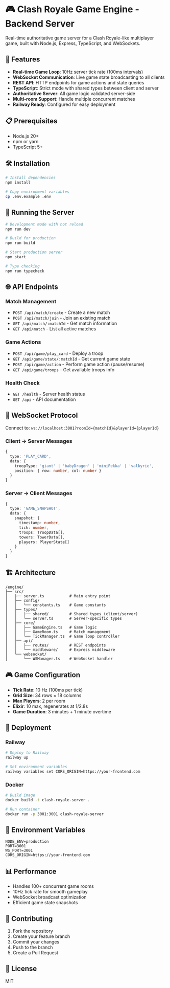 # 🎮 Clash Royale Game Engine - Backend Server

Real-time authoritative game server for a Clash Royale-like multiplayer game, built with Node.js, Express, TypeScript, and WebSockets.

## 🚀 Features

- **Real-time Game Loop**: 10Hz server tick rate (100ms intervals)
- **WebSocket Communication**: Live game state broadcasting to all clients
- **REST API**: HTTP endpoints for game actions and state queries
- **TypeScript**: Strict mode with shared types between client and server
- **Authoritative Server**: All game logic validated server-side
- **Multi-room Support**: Handle multiple concurrent matches
- **Railway Ready**: Configured for easy deployment

## 📋 Prerequisites

- Node.js 20+
- npm or yarn
- TypeScript 5+

## 🛠️ Installation

```bash
# Install dependencies
npm install

# Copy environment variables
cp .env.example .env
```

## 🏃 Running the Server

```bash
# Development mode with hot reload
npm run dev

# Build for production
npm run build

# Start production server
npm start

# Type checking
npm run typecheck
```

## 🌐 API Endpoints

### Match Management
- `POST /api/match/create` - Create a new match
- `POST /api/match/join` - Join an existing match
- `GET /api/match/:matchId` - Get match information
- `GET /api/match` - List all active matches

### Game Actions
- `POST /api/game/play_card` - Deploy a troop
- `GET /api/game/state/:matchId` - Get current game state
- `POST /api/game/action` - Perform game action (pause/resume)
- `GET /api/game/troops` - Get available troops info

### Health Check
- `GET /health` - Server health status
- `GET /api` - API documentation

## 🔌 WebSocket Protocol

Connect to: `ws://localhost:3001?roomId={matchId}&playerId={playerId}`

### Client → Server Messages
```typescript
{
  type: 'PLAY_CARD',
  data: {
    troopType: 'giant' | 'babyDragon' | 'miniPekka' | 'valkyrie',
    position: { row: number, col: number }
  }
}
```

### Server → Client Messages
```typescript
{
  type: 'GAME_SNAPSHOT',
  data: {
    snapshot: {
      timestamp: number,
      tick: number,
      troops: TroopData[],
      towers: TowerData[],
      players: PlayerState[]
    }
  }
}
```

## 🏗️ Architecture

```
/engine/
├── src/
│   ├── server.ts           # Main entry point
│   ├── config/
│   │   └── constants.ts    # Game constants
│   ├── types/
│   │   ├── shared/         # Shared types (client/server)
│   │   └── server.ts       # Server-specific types
│   ├── core/
│   │   ├── GameEngine.ts   # Game logic
│   │   ├── GameRoom.ts     # Match management
│   │   └── TickManager.ts  # Game loop controller
│   ├── api/
│   │   ├── routes/         # REST endpoints
│   │   └── middleware/     # Express middleware
│   └── websocket/
│       └── WSManager.ts    # WebSocket handler
```

## 🎮 Game Configuration

- **Tick Rate**: 10 Hz (100ms per tick)
- **Grid Size**: 34 rows × 18 columns
- **Max Players**: 2 per room
- **Elixir**: 10 max, regenerates at 1/2.8s
- **Game Duration**: 3 minutes + 1 minute overtime

## 🚢 Deployment

### Railway
```bash
# Deploy to Railway
railway up

# Set environment variables
railway variables set CORS_ORIGIN=https://your-frontend.com
```

### Docker
```bash
# Build image
docker build -t clash-royale-server .

# Run container
docker run -p 3001:3001 clash-royale-server
```

## 🔧 Environment Variables

```env
NODE_ENV=production
PORT=3001
WS_PORT=3001
CORS_ORIGIN=https://your-frontend.com
```

## 📊 Performance

- Handles 100+ concurrent game rooms
- 10Hz tick rate for smooth gameplay
- WebSocket broadcast optimization
- Efficient game state snapshots

## 🤝 Contributing

1. Fork the repository
2. Create your feature branch
3. Commit your changes
4. Push to the branch
5. Create a Pull Request

## 📝 License

MIT